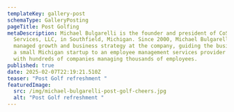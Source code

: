 ```yaml
---
templateKey: gallery-post
schemaType: GalleryPosting
pageTitle: Post Golfing
metaDescription: Michael Bulgarelli is the founder and president of CoStaff
  Services, LLC, in Southfield, Michigan. Since 2000, Michael Bulgarelli has
  managed growth and business strategy at the company, guiding the business from
  a small Michigan startup to an employee management services provider working
  with hundreds of companies managing thousands of employees.
published: true
date: 2025-02-07T22:19:21.510Z
teaser: "Post Golf refreshment "
featuredImage:
  src: /img/michael-bulgarelli-post-golf-cheers.jpg
  alt: "Post Golf refreshment "
---
```

